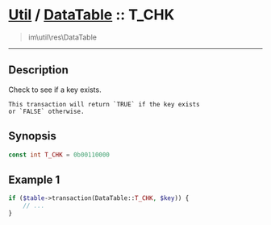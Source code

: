 # [Util](Util.md) / [DataTable](Util-DataTable.md) :: T_CHK
 > im\util\res\DataTable
____

## Description
Check to see if a key exists.

    This transaction will return `TRUE` if the key exists
    or `FALSE` otherwise.  

## Synopsis
```php
const int T_CHK = 0b00110000
```

## Example 1
```php
if ($table->transaction(DataTable::T_CHK, $key)) {
    // ...
}
```
